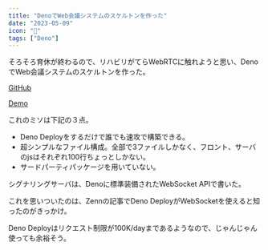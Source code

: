 ```yaml
---
title: "DenoでWeb会議システムのスケルトンを作った"
date: "2023-05-09"
icon: "🦖"
tags: ["Deno"]
---
```


そろそろ育休が終わるので、リハビリがてらWebRTCに触れようと思い、DenoでWeb会議システムのスケルトンを作った。

[GitHub](https://github.com/ibuibu/deno_webrtc_skeleton)

[Demo](https://deno-websocket-skeleton.deno.dev/)

これのミソは下記の３点。

- Deno Deployをするだけで誰でも速攻で構築できる。
- 超シンプルなファイル構成。全部で3ファイルしかなく、フロント、サーバのjsはそれぞれ100行ちょっとしかない。
- サードパーティパッケージを用いていない。

シグナリングサーバは、Denoに標準装備されたWebSocket APIで書いた。

これを思いついたのは、Zennの記事でDeno DeployがWebSocketを使えると知ったのがきっかけ。

Deno Deployはリクエスト制限が100K/dayまであるようなので、じゃんじゃん使っても余裕そう。

